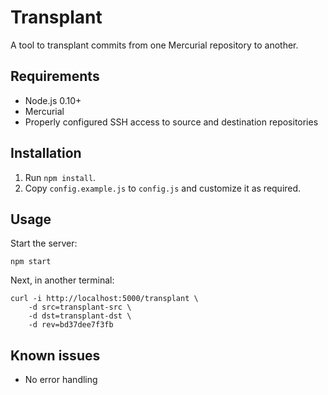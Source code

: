 Transplant
==========

A tool to transplant commits from one Mercurial repository to another.


Requirements
------------

* Node.js 0.10+
* Mercurial
* Properly configured SSH access to source and destination repositories


Installation
------------

1. Run `npm install`.
2. Copy `config.example.js` to `config.js` and customize it as required.


Usage
-----

Start the server:

    npm start

Next, in another terminal:

    curl -i http://localhost:5000/transplant \
        -d src=transplant-src \
        -d dst=transplant-dst \
        -d rev=bd37dee7f3fb


Known issues
------------

* No error handling
